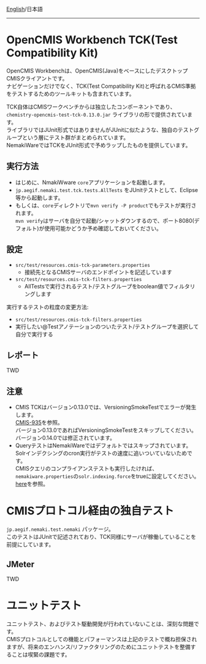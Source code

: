 [English](https://github.com/aegif/NemakiWare/wiki/Development_Test)/日本語
***

# OpenCMIS Workbench TCK(Test Compatibility Kit)
OpenCMIS Workbenchは、OpenCMIS(Java)をベースにしたデスクトップCMISクライアントです。  
ナビゲーションだけでなく、TCK(Test Compatibility Kit)と呼ばれるCMIS準拠をテストするためのツールキットも含まれています。  

TCK自体はCMISワークベンチからは独立したコンポーネントであり、```chemistry-opencmis-test-tck-0.13.0.jar``` ライブラリの形で提供されています。  
ライブラリではJUnit形式ではありませんがJUnitに似たような、独自のテストグループという層にテスト群がまとめられています。  
NemakiWareではTCKをJUnit形式で予めラップしたものを提供しています。  

## 実行方法
- はじめに、NmakiWware ```core```アプリケーションを起動します。  
- ```jp.aegif.nemaki.test.tck.tests.AllTests``` をJUnitテストとして、Eclipse等から起動します。  
- もしくは、```core```ディレクトリで```mvn verify -P product```でもテストが実行されます。  
  ```mvn verify```はサーバを自分で起動/シャットダウンするので、ポート8080(デフォルト)が使用可能かどうか予め確認しておいてください。  

## 設定
- ```src/test/resources.cmis-tck-parameters.properties```
  - 接続先となるCMISサーバのエンドポイントを記述しています  
- ```src/test/resources.cmis-tck-filters.properties```
  - AllTestsで実行されるテスト/テストグループをboolean値でフィルタリングします  

実行するテストの粒度の変更方法:
- ```src/test/resources.cmis-tck-filters.properties```
- 実行したい@Testアノテーションのついたテスト/テストグループを選択して自分で実行する  

## レポート
TWD

## 注意
- CMIS TCKはバージョン0.13.0では、VersioningSmokeTestでエラーが発生します。   
  [CMIS-935](https://issues.apache.org/jira/browse/CMIS-935)を参照。  
  バージョン0.13.0であればVersioningSmokeTestをスキップしてください。バージョン0.14.0では修正されています。  
- QueryテストはNemakiWareではデフォルトではスキップされています。Solrインデクシングのcron実行がテストの速度に追いついていないためです。  
  CMISクエリのコンプライアンステストも実行したければ、```nemakiware.properties```の```solr.indexing.force```をtrueに設定してください。  
[here](https://github.com/aegif/NemakiWare/wiki/Configuration%28Repository%29_-Property)を参照。

# CMISプロトコル経由の独自テスト
```jp.aegif.nemaki.test.nemaki``` パッケージ。  
このテストはJUnitで記述されており、TCK同様にサーバが稼働していることを前提にしています。  

## JMeter
TWD

# ユニットテスト
ユニットテスト、およびテスト駆動開発が行われていないことは、深刻な問題です。  
CMISプロトコルとしての機能とパフォーマンスは上記のテストで概ね担保されますが、将来のエンハンス/リファクタリングのためにユニットテストを整備することは喫緊の課題です。  